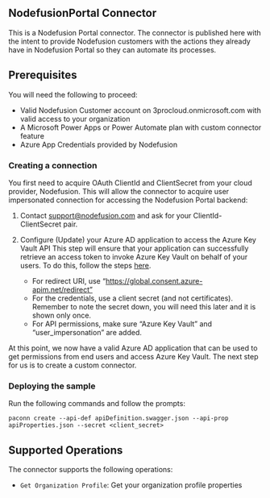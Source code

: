 
## NodefusionPortal Connector
This is a Nodefusion Portal connector. The connector is published here with the intent to provide Nodefusion customers with the actions they already have in Nodefusion Portal so they can automate its processes.

## Prerequisites
You will need the following to proceed:
* Valid Nodefusion Customer account on 3procloud.onmicrosoft.com with valid access to your organization
* A Microsoft Power Apps or Power Automate plan with custom connector feature
* Azure App Credentials provided by Nodefusion

### Creating a connection
You first need to acquire OAuth ClientId and ClientSecret from your cloud provider, Nodefusion. This will allow the connector to acquire user impersonated connection for accessing the Nodefusion Portal backend:

1. Contact support@nodefusion.com and ask for your ClientId-ClientSecret pair.

2. Configure (Update) your Azure AD application to access the Azure Key Vault API
This step will ensure that your application can successfully retrieve an access token to invoke Azure Key Vault on behalf of your users.  To do this, follow the steps [here](https://docs.microsoft.com/en-us/azure/active-directory/develop/quickstart-configure-app-access-web-apis).
    - For redirect URI, use “https://global.consent.azure-apim.net/redirect”
    - For the credentials, use a client secret (and not certificates).  Remember to note the secret down, you will need this later and it is shown only once.
    - For API permissions, make sure “Azure Key Vault” and “user_impersonation” are added.
   
At this point, we now have a valid Azure AD application that can be used to get permissions from end users and access Azure Key Vault.  The next step for us is to create a custom connector.

### Deploying the sample
Run the following commands and follow the prompts:

```paconn
paconn create --api-def apiDefinition.swagger.json --api-prop apiProperties.json --secret <client_secret>
```

## Supported Operations
The connector supports the following operations:
* `Get Organization Profile`: Get your organization profile properties
